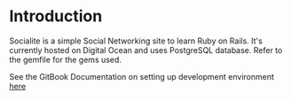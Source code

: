# Introduction

Socialite is a simple Social Networking site to learn Ruby on Rails. It's currently hosted on Digital Ocean and uses PostgreSQL database. Refer to the gemfile for the gems used.

See the GitBook Documentation on setting up development environment [here](https://shivahegde.gitbook.io/socialite_dev_env_setup/)

